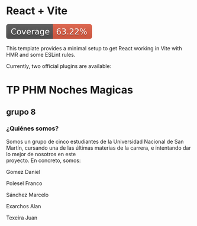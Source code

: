 # React + Vite

![coverage](./badges/coverage/coverage.svg)

This template provides a minimal setup to get React working in Vite with HMR and some ESLint rules.

Currently, two official plugins are available:

# TP PHM Noches Magicas
## grupo 8
### ¿Quiénes somos?
 Somos un grupo de cinco estudiantes de la Universidad Nacional de San Martín, cursando una de las últimas materias de la carrera, e intentando dar lo mejor de nosotros en este   
 proyecto. En concreto, somos:

Gomez Daniel

Polesel Franco

Sánchez Marcelo

Exarchos Alan

Texeira Juan

